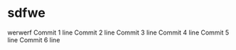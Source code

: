 # sdfwe
werwerf
Commit 1 line
Commit 2 line
Commit 3 line
Commit 4 line
Commit 5 line
Commit 6 line
